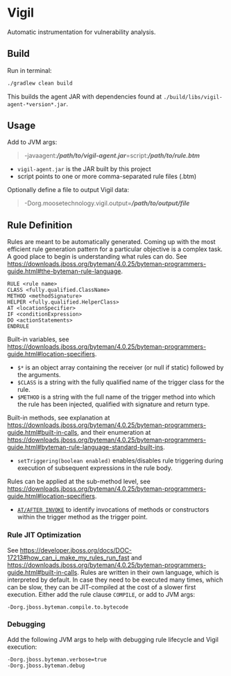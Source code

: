 # Vigil

Automatic instrumentation for vulnerability analysis.


## Build

Run in terminal:
```sh
./gradlew clean build
```
This builds the agent JAR with dependencies found at `./build/libs/vigil-agent-*version*.jar`.


## Usage

Add to JVM args:
> -javaagent:***/path/to/vigil-agent.jar***=script:***/path/to/rule.btm***
- `vigil-agent.jar` is the JAR built by this project
- script points to one or more comma-separated rule files (.btm)

Optionally define a file to output Vigil data:
> -Dorg.moosetechnology.vigil.output=***/path/to/output/file***


## Rule Definition

Rules are meant to be automatically generated.
Coming up with the most efficient rule generation pattern for a particular objective is a complex task.
A good place to begin is understanding what rules can do.
See https://downloads.jboss.org/byteman/4.0.25/byteman-programmers-guide.html#the-byteman-rule-language.
```
RULE <rule name>
CLASS <fully.qualified.ClassName>
METHOD <methodSignature>
HELPER <fully.qualified.HelperClass>
AT <locationSpecifier>
IF <conditionExpression>
DO <actionStatements>
ENDRULE
```

Built-in variables, see https://downloads.jboss.org/byteman/4.0.25/byteman-programmers-guide.html#location-specifiers.
- `$*` is an object array containing the receiver (or null if static) followed by the arguments.
- `$CLASS` is a string with the fully qualified name of the trigger class for the rule.
- `$METHOD` is a string with the full name of the trigger method into which the rule has been injected, qualified with signature and return type.

Built-in methods, see explanation at https://downloads.jboss.org/byteman/4.0.25/byteman-programmers-guide.html#built-in-calls, and their enumeration at https://downloads.jboss.org/byteman/4.0.25/byteman-programmers-guide.html#byteman-rule-language-standard-built-ins.
- `setTriggering(boolean enabled)` enables/disables rule triggering during execution of subsequent expressions in the rule body.

Rules can be applied at the sub-method level, see https://downloads.jboss.org/byteman/4.0.25/byteman-programmers-guide.html#location-specifiers.
- [`AT/AFTER INVOKE`](https://downloads.jboss.org/byteman/4.0.25/byteman-programmers-guide.html#at-invoke-after-invoke) to identify invocations of methods or constructors within the trigger method as the trigger point.


### Rule JIT Optimization

See https://developer.jboss.org/docs/DOC-17213#how_can_i_make_my_rules_run_fast and https://downloads.jboss.org/byteman/4.0.25/byteman-programmers-guide.html#built-in-calls.
Rules are written in their own language, which is interpreted by default.
In case they need to be executed many times, which can be slow, they can be JIT-compiled at the cost of a slower first execution.
Either add the rule clause `COMPILE`, or add to JVM args:
```
-Dorg.jboss.byteman.compile.to.bytecode
```


### Debugging

Add the following JVM args to help with debugging rule lifecycle and Vigil execution:
```
-Dorg.jboss.byteman.verbose=true
-Dorg.jboss.byteman.debug
```
